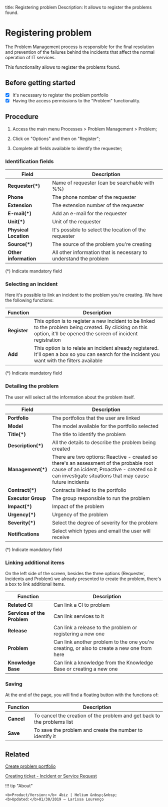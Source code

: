 title: Registering problem
Description: It allows to register the problems found.
# Registering problem


The Problem Management process is responsible for the final resolution and prevention of the failures behind the incidents that affect the normal operation of IT services.

This functionality allows to register the problems found.

## Before getting started

- [X] It's necessary to register the problem portfolio 
- [X] Having the access permissions to the "Problem" functionality.

## Procedure

1.  Access the main menu Processes \>
    Problem Management \> Problem;

2.  Click on "Options" and then on "Register";

3.  Complete all fields available to identify the requester;

### Identification fields

|Field|Description|
|-----|-----------|
|**Requester(\*)**|Name of requester (can be searchable with %%)|
|**Phone**|The phone nomber of the requester|
|**Extension**|The extension number of the requester|
|**E-mail(\*)**|Add an e-mail for the requester|
|**Unit(\*)**|Unit of the requester|
|**Physical Location**|It's possible to select the location of the requester|
|**Source(\*)**|The source of the problem you're creating|
|**Other information**| All other information that is necessary to understand the problem|

(*) Indicate mandatory field

### Selecting an incident

Here it's possible to link an incident to the problem you're creating. We have the following functions:

|Function|Description|
|-------|------------|
|**Register**|This option is to register a new incident to be linked to the problem being created. By clicking on this option, it'll be opened the screen of incident registration|
|**Add**|This option is to relate an incident already registered. It'll open a box so you can search for the incident you want with the filters available|

(*) Indicate mandatory field

### Detailing the problem

The user will select all the information about the problem itself.

|Field|Description|
|-----|-----------|
|**Portfolio**|The portfolios that the user are linked|
|**Model**|The model available for the portfolio selected|
|**Title(\*)**|The title to identify the problem|
|**Description(\*)**|All the details to describe the problem being created|
|**Management(\*)**|There are two options: Reactive - created so there's an assessment of the probable root cause of an icident; Proactive - created so it can investigate situations that may cause future incidents|
|**Contract(\*)**|Contracts linked to the portfolio|
|**Executor Group**| The group responsible to run the problem|
|**Impact(\*)**|Impact of the problem|
|**Urgency(\*)**|Urgency of the problem|
|**Severity(\*)**|Select the degree of severity for the problem|
|**Notifications**|Select which types and email the user will receive|

(*) Indicate mandatory field

### Linking additional items

On the left side of the screen, besides the three options (Requester, Incidents and Problem) we already presented to create the problem, there's a box to link additional items.

|Function|Description|
|--------|-----------|
|**Related CI**|Can link a CI to problem|
|**Services of the Problem**| Can link services to it|
|**Release**|Can link a release to the problem or registering a new one|
|**Problem**|Can link another problem to the one you're creating, or also to create a new one from here|
|**Knowledge Base**|Can link a knowledge from the Knowledge Base or creating a new one|

### Saving

At the end of the page, you will find a floating button with the functions of:

|Function|Description|
|--------|-----------|
|**Cancel**|To cancel the creation of the problem and get back to the problems list|
|**Save**|To save the problem and create the number to identify it|


Related
------------

[Create problem portfolio](/en-us/4biz-helium/processes/problem/configuration/problem-portfolio.html) 

[Creating ticket - Incident or Service Request](/en-us/4biz-helium/processes/tickets/use/create-ticket.html)

!!! tip "About"

    <b>Product/Version:</b> 4biz | Helium &nbsp;&nbsp;
    <b>Updated:</b>01/30/2019 – Larissa Lourenço 
